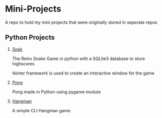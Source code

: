 # Mini-Projects

A repo to hold my mini projects that were originally stored in seperate repos

## Python Projects

1. [Snek](./Python/Snek/)

    The Retro Snake Game in python with a SQLite3 database to store highscores

    tkinter framework is used to create an interactive window for the game

2. [Pong](./Python/Pong/)

    Pong made in Python using pygame module

3. [Hangman](./Python/Hangman/)

    A simple CLI Hangman game